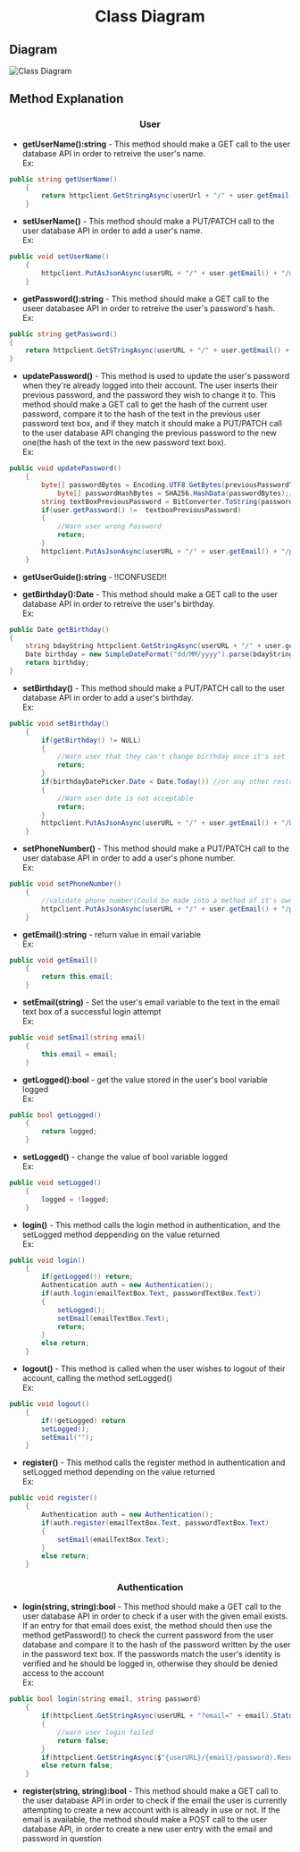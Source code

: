 
# <p align="center" >Class Diagram</p>

## Diagram
![Class Diagram](https://i.imgur.com/vKeo2Cu.png)

## Method Explanation
### <p align = "center">User</p>

* __getUserName():string__ - This method should make a GET call to the user database API in order to retreive the user's name. 
</br> Ex:

```csharp
public string getUserName()
	{	
		return httpclient.GetStringAsync(userUrl + "/" + user.getEmail() + "/username");
	}
```
* __setUserName()__ - This method should make a PUT/PATCH call to the user database API in order to add a user's name. 
</br> Ex:

```csharp
public void setUserName()
	{
		httpclient.PutAsJsonAsync(userURL + "/" + user.getEmail() + "/username", userNameTextBox.Text);
	}
 ```

* __getPassword():string__ - This method should make a GET call to the useer databasee API in order to retreive the user's password's hash.
</br> Ex:

```csharp
public string getPassword()
{
	return httpclient.GetSTringAsync(userURL + "/" + user.getEmail() + "/password";
}
```

* __updatePassword()__ - This method is used to update the user's password when they're already logged into their account. The user inserts their previous password, and the password they wish to change it to. This method should make a GET call to get the hash of the current user password, compare it to the hash of the text in the previous user password text box, and if they match it should make a PUT/PATCH call to the user database API changing the previous password to the new one(the hash of the text in the new password text box).
</br> Ex:

```csharp
public void updatePassword()
	{
		byte[] passwordBytes = Encoding.UTF8.GetBytes(previousPasswordTextBox.Text);
            byte[] passwordHashBytes = SHA256.HashData(passwordBytes);//whatever hasing algorithm is used for the passwords in database
		string textBoxPreviousPassword = BitConverter.ToString(passwordHashBytes)
		if(user.getPassword() !=  textboxPreviousPassword)
		{
			//Warn user wrong Password
			return;
		} 
		httpclient.PutAsJsonAsync(userURL + "/" + user.getEmail() + "/password", textBoxPreviousPassword);
	}
 ```

* __getUserGuide():string__ - !!CONFUSED!! 

* __getBirthday():Date__ - This method should make a GET call to the user database API in order to retreive the user's birthday.
</br> Ex:

```csharp
public Date getBirthday()
{
	string bdayString httpclient.GetStringAsync(userURL + "/" + user.getEmail() + "/birthday";
	Date birthday = new SimpleDateFormat("dd/MM/yyyy").parse(bdayString);
	return birthday;
}
```

* __setBirthday()__ - This method should make a PUT/PATCH call to the user database API in order to add a user's birthday.
</br> Ex:

```csharp
public void setBirthday()
	{
		if(getBirthday() != NULL)
		{
			//Warn user that they can't change birthday once it's set
			return;
		}
		if(birthdayDatePicker.Date < Date.Today()) //or any other restrictions the birthday might have(Could be made into a method of it's own)
		{
			//Warn user date is not acceptable
			return;
		}
		httpclient.PutAsJsonAsync(userURL + "/" + user.getEmail() + "/birthday", birthdayDatePicker.Date);
	}
```

* __setPhoneNumber()__ - This method should make a PUT/PATCH call to the user database API in order to add a user's phone number.
</br> Ex:

```csharp
public void setPhoneNumber()
	{
		//validate phone number(Could be made into a method of it's own)
		httpclient.PutAsJsonAsync(userURL + "/" + user.getEmail() + "/phoneNumber", phoneNumberTextBox.Text);	
	}
```
* __getEmail():string__ - return value in email variable
</br> Ex:

```csharp
public void getEmail()
	{
		return this.email;
	}
```

* __setEmail(string)__ - Set the user's email variable to the text in the email text box of a successful login attempt
</br> Ex:

```csharp
public void setEmail(string email)
	{
		this.email = email;
	}
```

* __getLogged():bool__ - get the value stored in the user's bool variable logged
</br> Ex:

```csharp
public bool getLogged()
	{
		return logged;
	}
```

* __setLogged()__ - change the value of bool variable logged
</br> Ex:

```csharp
public void setLogged()
	{
		logged = !logged;
	}
```

* __login()__ - This method calls the login method in authentication, and the setLogged method deppending on the value returned
</br> Ex:

```csharp
public void login()
	{
		if(getLogged()) return;
		Authentication auth = new Authentication();
		if(auth.login(emailTextBox.Text, passwordTextBox.Text)) 
		{
			setLogged();
			setEmail(emailTextBox.Text);
			return;
		}
		else return;
	}
```

* __logout()__ - This method is called when the user wishes to logout of their account, calling the method setLogged()
</br> Ex:

```csharp
public void logout()
	{
		if(!getLogged) return
		setLogged();
		setEmail("");
	}
```

* __register()__ - This method calls the register method in authentication and setLogged method depending on the value returned
</br> Ex:

```csharp
public void register()
	{
		Authentication auth = new Authentication();
		if(auth.register(emailTextBox.Text, passwordTextBox.Text)
		{
			setEmail(emailTextBox.Text);
		}
		else return;
	}
```

### <p align="center">Authentication</p>

* __login(string, string):bool__ - This method should make a GET call to the user database API in order to check if a user with the given email exists. If an entry for that email does exist, the method should then use the method getPassword() to check the current password from the user database and compare it to the hash of the password written by the user in the password text box. If the passwords match the user's identity is verified and he should be logged in, otherwise they should be denied access to the account
</br> Ex:

```csharp
public bool login(string email, string password)
	{
		if(httpclient.GetStringAsync(userURL + "?email=" + email).Status =="404")//We could verify for more status codes, displaying different messages
		{
			//warn user login failed
			return false;
		}
		if(httpclient.GetStringAsync($"{userURL}/{email}/password).Result == password) return true;
		else return false;		
	}
```

* __register(string, string):bool__ - This method should make a GET call to the user database API in order to check if the email the user is currently attempting to create a new account with is already in use or not. If the email is available, the method should make a POST call to the user database API, in order to create a new user entry with the email and password in question



